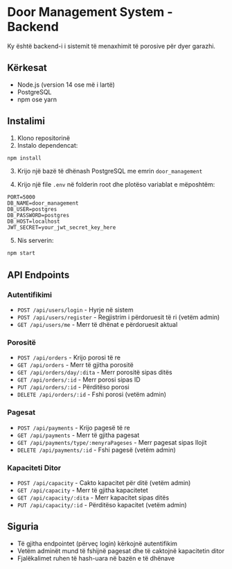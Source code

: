 # Door Management System - Backend

Ky është backend-i i sistemit të menaxhimit të porosive për dyer garazhi.

## Kërkesat

- Node.js (version 14 ose më i lartë)
- PostgreSQL
- npm ose yarn

## Instalimi

1. Klono repositorinë
2. Instalo dependencat:
```bash
npm install
```

3. Krijo një bazë të dhënash PostgreSQL me emrin `door_management`

4. Krijo një file `.env` në folderin root dhe plotëso variablat e mëposhtëm:
```
PORT=5000
DB_NAME=door_management
DB_USER=postgres
DB_PASSWORD=postgres
DB_HOST=localhost
JWT_SECRET=your_jwt_secret_key_here
```

5. Nis serverin:
```bash
npm start
```

## API Endpoints

### Autentifikimi
- `POST /api/users/login` - Hyrje në sistem
- `POST /api/users/register` - Regjistrim i përdoruesit të ri (vetëm admin)
- `GET /api/users/me` - Merr të dhënat e përdoruesit aktual

### Porositë
- `POST /api/orders` - Krijo porosi të re
- `GET /api/orders` - Merr të gjitha porositë
- `GET /api/orders/day/:dita` - Merr porositë sipas ditës
- `GET /api/orders/:id` - Merr porosi sipas ID
- `PUT /api/orders/:id` - Përditëso porosi
- `DELETE /api/orders/:id` - Fshi porosi (vetëm admin)

### Pagesat
- `POST /api/payments` - Krijo pagesë të re
- `GET /api/payments` - Merr të gjitha pagesat
- `GET /api/payments/type/:menyraPageses` - Merr pagesat sipas llojit
- `DELETE /api/payments/:id` - Fshi pagesë (vetëm admin)

### Kapaciteti Ditor
- `POST /api/capacity` - Cakto kapacitet për ditë (vetëm admin)
- `GET /api/capacity` - Merr të gjitha kapacitetet
- `GET /api/capacity/:dita` - Merr kapacitet sipas ditës
- `PUT /api/capacity/:id` - Përditëso kapacitet (vetëm admin)

## Siguria

- Të gjitha endpointet (përveç login) kërkojnë autentifikim
- Vetëm adminët mund të fshijnë pagesat dhe të caktojnë kapacitetin ditor
- Fjalëkalimet ruhen të hash-uara në bazën e të dhënave 
